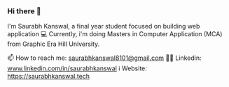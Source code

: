### Hi there 👋
I'm Saurabh Kanswal, a final year student focused on building web application 💻
Currently, i'm doing Masters in Computer Application (MCA) from Graphic Era Hill University.


📫 How to reach me: saurabhkanswal8101@gmail.com
🧑‍💼 Linkedin: www.linkedin.com/in/saurabhkanswal
ℹ️ Website: https://saurabhkanswal.tech

 

<!--
**saurabhkanswal/saurabhkanswal** is a ✨ _special_ ✨ repository because its `README.md` (this file) appears on your GitHub profile.

Here are some ideas to get you started:

- 🔭 I’m currently working on ...
- 🌱 I’m currently learning ...
- 👯 I’m looking to collaborate on ...
- 🤔 I’m looking for help with ...
- 💬 Ask me about ...
- 📫 How to reach me: ...
- 😄 Pronouns: ...
- ⚡ Fun fact: ...
-->
